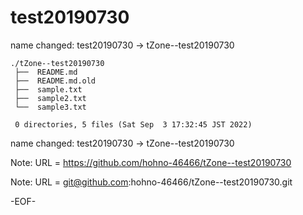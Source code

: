 # test20190730

name changed: test20190730 -> tZone--test20190730

    ./tZone--test20190730
     ├──  README.md
     ├──  README.md.old
     ├──  sample.txt
     ├──  sample2.txt
     └──  sample3.txt
     
     0 directories, 5 files (Sat Sep  3 17:32:45 JST 2022)


name changed: test20190730 -> tZone--test20190730

Note:   URL = https://github.com/hohno-46466/tZone--test20190730

Note:   URL = git@github.com:hohno-46466/tZone--test20190730.git

-EOF-
